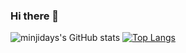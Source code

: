 ### Hi there 👋

<!--
**minjidays/minjidays** is a ✨ _special_ ✨ repository because its `README.md` (this file) appears on your GitHub profile.

Here are some ideas to get you started:

- 🔭 I’m currently working on ...
- 🌱 I’m currently learning ...
- 👯 I’m looking to collaborate on ...
- 🤔 I’m looking for help with ...
- 💬 Ask me about ...
- 📫 How to reach me: ...
- 😄 Pronouns: ...
- ⚡ Fun fact: ...
-->

![minjidays's GitHub stats](https://github-readme-stats.vercel.app/api?username=minjidays&theme=gotham&show_icons=true)  [![Top Langs](https://github-readme-stats.vercel.app/api/top-langs/?username=minjidays&theme=gotham&show_icons=true)](https://github.com/anuraghazra/github-readme-stats)

